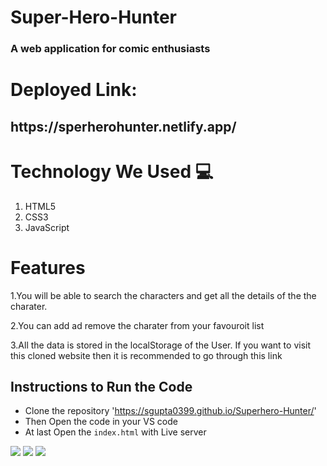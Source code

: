 # Super-Hero-Hunter
<h3>A web application for comic enthusiasts

# Deployed Link:

<h2>https://sperherohunter.netlify.app/</h2> 

# Technology We Used :computer: 
1. HTML5
2. CSS3
3. JavaScript

# Features
1.You will be able to search the characters and get all the details of the the charater.

2.You can add ad remove the charater from your favouroit list 

3.All the data is stored in the localStorage of the User.
If you want to visit this cloned website then it is recommended to go through this link 

## Instructions to Run the Code 

- Clone the repository 'https://sgupta0399.github.io/Superhero-Hunter/'
- Then Open the code in your VS code
- At last Open the `index.html` with Live server

 <img src="https://miro.medium.com/max/1400/1*kbYAXLvvgmO9dfzNPsl-zQ.png">
  
  <img src="https://miro.medium.com/max/1400/1*5FV9MvSmzduexegRs1CzyQ.png">
  
  <img src="https://miro.medium.com/max/1400/1*R8H3fpYQ9r2IeiHRBgAu3g.png">
